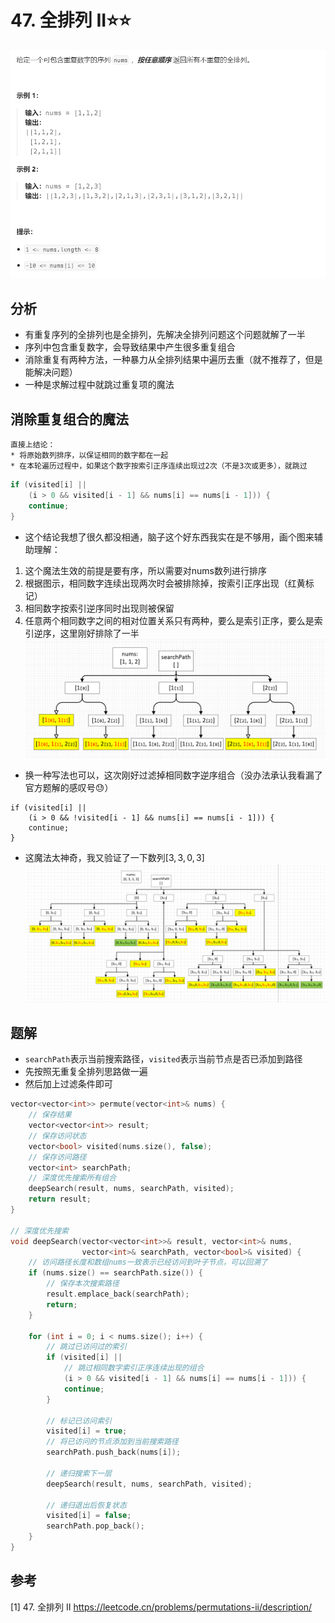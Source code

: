 # 47. 全排列 II⭐⭐

![](../../../_static/leetcode/lc47_01.png)

## 分析
* 有重复序列的全排列也是全排列，先解决全排列问题这个问题就解了一半
* 序列中包含重复数字，会导致结果中产生很多重复组合
* 消除重复有两种方法，一种暴力从全排列结果中遍历去重（就不推荐了，但是能解决问题）
* 一种是求解过程中就跳过重复项的魔法

## 消除重复组合的魔法
```{admonition} 消除重复组合的魔法
直接上结论：
* 将原始数列排序，以保证相同的数字都在一起
* 在本轮遍历过程中，如果这个数字按索引正序连续出现过2次（不是3次或更多），就跳过
```

```cpp
if (visited[i] ||
    (i > 0 && visited[i - 1] && nums[i] == nums[i - 1])) {
    continue;
}
```

* 这个结论我想了很久都没相通，脑子这个好东西我实在是不够用，画个图来辅助理解：
1. 这个魔法生效的前提是要有序，所以需要对nums数列进行排序
2. 根据图示，相同数字连续出现两次时会被排除掉，按索引正序出现（红黄标记）
3. 相同数字按索引逆序同时出现则被保留
4. 任意两个相同数字之间的相对位置关系只有两种，要么是索引正序，要么是索引逆序，这里刚好排除了一半
![](../../../_static/leetcode/lc47_02.png)


* 换一种写法也可以，这次刚好过滤掉相同数字逆序组合（没办法承认我看漏了官方题解的感叹号😓）
```
if (visited[i] ||
    (i > 0 && !visited[i - 1] && nums[i] == nums[i - 1])) {
    continue;
}
```

* 这魔法太神奇，我又验证了一下数列$[3,3,0,3]$
![](../../../_static/leetcode/lc47_03.png)

## 题解
* `searchPath`表示当前搜索路径，`visited`表示当前节点是否已添加到路径
* 先按照无重复全排列思路做一遍
* 然后加上过滤条件即可
```cpp
vector<vector<int>> permute(vector<int>& nums) {
    // 保存结果
    vector<vector<int>> result;
    // 保存访问状态
    vector<bool> visited(nums.size(), false);
    // 保存访问路径
    vector<int> searchPath;
    // 深度优先搜索所有组合
    deepSearch(result, nums, searchPath, visited);
    return result;
}

// 深度优先搜索
void deepSearch(vector<vector<int>>& result, vector<int>& nums,
                vector<int>& searchPath, vector<bool>& visited) {
    // 访问路径长度和数组nums一致表示已经访问到叶子节点，可以回溯了
    if (nums.size() == searchPath.size()) {
        // 保存本次搜索路径
        result.emplace_back(searchPath);
        return;
    }

    for (int i = 0; i < nums.size(); i++) {
        // 跳过已访问过的索引
        if (visited[i] ||
            // 跳过相同数字索引正序连续出现的组合
            (i > 0 && visited[i - 1] && nums[i] == nums[i - 1])) {
            continue;
        }

        // 标记已访问索引
        visited[i] = true;
        // 将已访问的节点添加到当前搜索路径
        searchPath.push_back(nums[i]);

        // 递归搜索下一层
        deepSearch(result, nums, searchPath, visited);

        // 递归退出后恢复状态
        visited[i] = false;
        searchPath.pop_back();
    }
}
```

## 参考
[1] 47. 全排列 II https://leetcode.cn/problems/permutations-ii/description/

